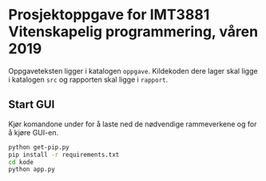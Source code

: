 # Prosjektoppgave for IMT3881 Vitenskapelig programmering, våren 2019

Oppgaveteksten ligger i katalogen `oppgave`. Kildekoden dere lager skal ligge i katalogen `src` og rapporten skal ligge i `rapport`.

## Start GUI

Kjør komandone under for å laste ned de nødvendige rammeverkene og for å kjøre GUI-en.
```bash
python get-pip.py
pip install -r requirements.txt
cd kode
python app.py
```